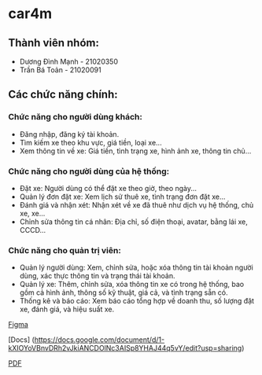 # car4m
## Thành viên nhóm:

- Dương Đình Mạnh - 21020350
- Trần Bá Toản - 21020091

## Các chức năng chính:

### Chức năng cho người dùng khách:
- Đăng nhập, đăng ký tài khoản.
- Tìm kiếm xe theo khu vực, giá tiền, loại xe...
- Xem thông tin về xe: Giá tiền, tình trạng xe, hình ảnh xe, thông tin chủ...

### Chức năng cho người dùng của hệ thống:
- Đặt xe: Người dùng có thể đặt xe theo giờ, theo ngày...
- Quản lý đơn đặt xe: Xem lịch sử thuê xe, tình trạng đơn đặt xe...
- Đánh giá và nhận xét: Nhận xét về xe đã thuê như dịch vụ hệ thống, chủ xe, xe...
- Chỉnh sửa thông tin cá nhân: Địa chỉ, số điện thoại, avatar, bằng lái xe, CCCD...

### Chức năng cho quản trị viên:
- Quản lý người dùng: Xem, chỉnh sửa, hoặc xóa thông tin tài khoản người dùng, xác thực thông tin và trạng thái tài khoản.
- Quản lý xe: Thêm, chỉnh sửa, xóa thông tin xe có trong hệ thống, bao gồm cả hình ảnh, thông số kỹ thuật, giá cả, và tình trạng sẵn có.
- Thống kê và báo cáo: Xem báo cáo tổng hợp về doanh thu, số lượng đặt xe, đánh giá, và hiệu suất xe.

[Figma](https://www.figma.com/design/WjlgAo6jHbAWfdPo4R42Hp/car4m?node-id=0-1&node-type=canvas&t=RwrUsqDJTdLdsnCe-0)

[Docs] (https://docs.google.com/document/d/1-kXIOYoVBnvDRh2vJkiANCDOlNc3AISp8YHAJ44q5vY/edit?usp=sharing)

[PDF](https://drive.google.com/drive/folders/1HJhxTBX1sVTXZ4FLS0Tx4RM0eXvQ8oZy?usp=sharing)
